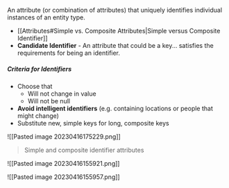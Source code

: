  An attribute (or combination of attributes) that uniquely identifies individual instances of an entity type.
- [[Attributes#Simple vs. Composite Attributes|Simple versus Composite Identifier]] 
- **Candidate Identifier** - An attribute that could be a key... satisfies the requirements for being an identifier.


##### Criteria for Identifiers
- Choose that
	- Will not change in value
	- Will not be null
- **Avoid intelligent identifiers** (e.g. containing locations or people that might change)
- Substitute new, simple keys for long, composite keys

![[Pasted image 20230416175229.png]]
> Simple and composite identifier attributes



![[Pasted image 20230416155921.png]]

![[Pasted image 20230416155957.png]]

